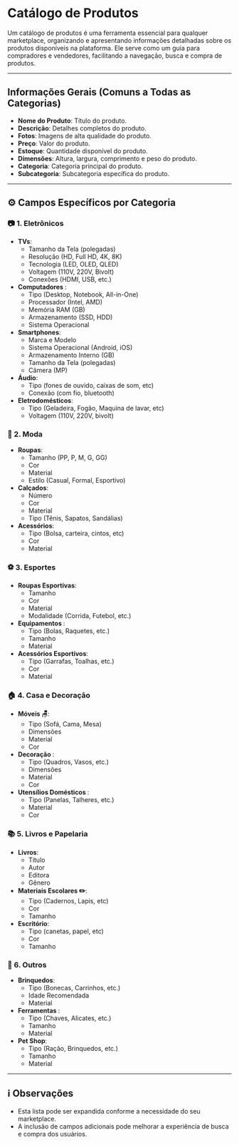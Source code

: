 # ️Catálogo de Produtos

Um catálogo de produtos é uma ferramenta essencial para qualquer marketplace, organizando e apresentando informações detalhadas sobre os produtos disponíveis na plataforma. Ele serve como um guia para compradores e vendedores, facilitando a navegação, busca e compra de produtos.

---

## Informações Gerais (Comuns a Todas as Categorias)

* **Nome do Produto**: Título do produto.
* **Descrição**: Detalhes completos do produto.
* **Fotos**: Imagens de alta qualidade do produto.
* **Preço**: Valor do produto.
* **Estoque**: Quantidade disponível do produto.
* **Dimensões**: Altura, largura, comprimento e peso do produto.
* **Categoria**: Categoria principal do produto.
* **Subcategoria**: Subcategoria específica do produto.

---

## ⚙️ Campos Específicos por Categoria

### 📷 1. Eletrônicos

* **TVs**:
    * Tamanho da Tela (polegadas)
    * Resolução (HD, Full HD, 4K, 8K)
    * Tecnologia (LED, OLED, QLED)
    * Voltagem (110V, 220V, Bivolt)
    * Conexões (HDMI, USB, etc.)
* **Computadores ️**:
    * Tipo (Desktop, Notebook, All-in-One)
    * Processador (Intel, AMD)
    * Memória RAM (GB)
    * Armazenamento (SSD, HDD)
    * Sistema Operacional
* **Smartphones**:
    * Marca e Modelo
    * Sistema Operacional (Android, iOS)
    * Armazenamento Interno (GB)
    * Tamanho da Tela (polegadas)
    * Câmera (MP)
* **Áudio**:
    * Tipo (fones de ouvido, caixas de som, etc)
    * Conexão (com fio, bluetooth)
* **Eletrodomésticos**:
    * Tipo (Geladeira, Fogão, Maquina de lavar, etc)
    * Voltagem (110V, 220V, bivolt)

### 👒 2. Moda

* **Roupas**:
    * Tamanho (PP, P, M, G, GG)
    * Cor
    * Material
    * Estilo (Casual, Formal, Esportivo)
* **Calçados**:
    * Número
    * Cor
    * Material
    * Tipo (Tênis, Sapatos, Sandálias)
* **Acessórios**:
    * Tipo (Bolsa, carteira, cintos, etc)
    * Cor
    * Material

### ⚽ 3. Esportes

* **Roupas Esportivas**:
    * Tamanho
    * Cor
    * Material
    * Modalidade (Corrida, Futebol, etc.)
* **Equipamentos ️**:
    * Tipo (Bolas, Raquetes, etc.)
    * Tamanho
    * Material
* **Acessórios Esportivos**:
    * Tipo (Garrafas, Toalhas, etc.)
    * Cor
    * Material

### 🏠 4. Casa e Decoração

* **Móveis 🪑**:
    * Tipo (Sofá, Cama, Mesa)
    * Dimensões
    * Material
    * Cor
* **Decoração ️**:
    * Tipo (Quadros, Vasos, etc.)
    * Dimensões
    * Material
    * Cor
* **Utensílios Domésticos ️**:
    * Tipo (Panelas, Talheres, etc.)
    * Material
    * Cor

### 📚 5. Livros e Papelaria

* **Livros**:
    * Título
    * Autor
    * Editora
    * Gênero
* **Materiais Escolares ✏️**:
    * Tipo (Cadernos, Lapis, etc)
    * Cor
    * Tamanho
* **Escritório**:
    * Tipo (canetas, papel, etc)
    * Cor
    * Tamanho

### 🎲 6. Outros

* **Brinquedos**:
    * Tipo (Bonecas, Carrinhos, etc.)
    * Idade Recomendada
    * Material
* **Ferramentas ️**:
    * Tipo (Chaves, Alicates, etc.)
    * Tamanho
    * Material
* **Pet Shop**:
    * Tipo (Ração, Brinquedos, etc.)
    * Tamanho
    * Material

---

## ℹ️  Observações

* Esta lista pode ser expandida conforme a necessidade do seu marketplace.
* A inclusão de campos adicionais pode melhorar a experiência de busca e compra dos usuários.